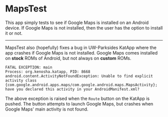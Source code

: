 MapsTest
===================

This app simply tests to see if Google Maps is installed on an Android device. If Google Maps is not installed, then the user has the option to install it or not.

----------

MapsTest also (hopefully) fixes a bug in UW-Parksides KatApp where the app crashes if Google Maps is not installed. Google Maps comes installed on **stock** ROMs of Android, but not always on **custom** ROMs.

    FATAL EXCEPTION: main
    Process: org.kenosha.katapp, PID: 8668
    android.content.ActivityNotFoundException: Unable to find explicit activity class {com.google.android.apps.maps/com.google.android.maps.MapsActivity}; have you declared this activity in your AndroidManifest.xml?

The above exception is raised when the `Route` button on the KatApp is pushed. The button attempts to launch Google Maps, but crashes when Google Maps' main activity is not found.